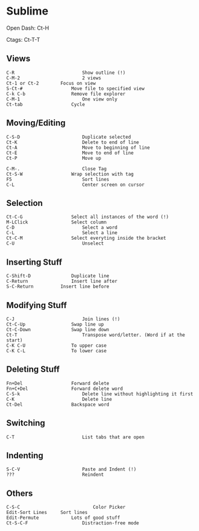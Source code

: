 # Sublime

Open Dash: Ct-H

Ctags: Ct-T-T

## Views

	C-R							Show outline (!)
	C-M-2						2 views
	Ct-1 or Ct-2 		Focus on view
	S-Ct-#					Move file to specified view
	C-k C-b 				Remove file explorer
	C-M-1						One view only
	Ct-tab					Cycle

## Moving/Editing

	C-S-D						Duplicate selected
	Ct-K						Delete to end of line
	Ct-A						Move to beginning of line
	Ct-E						Move to end of line
	Ct-P						Move up

	C-M-.						Close Tag
	Ct-S-W					Wrap selection with tag
	F5							Sort lines
	C-L							Center screen on cursor

## Selection

	Ct-C-G					Select all instances of the word (!)
	M-LClick				Select column
	C-D							Select a word
	C-L							Select a line
	Ct-C-M					Select everyting inside the bracket
	C-U							Unselect

## Inserting Stuff

	C-Shift-D				Duplicate line
	C-Return				Insert line after
	S-C-Return			Insert line before

## Modifying Stuff

	C-J							Join lines (!)
	Ct-C-Up					Swap line up
	Ct-C-Down				Swap line down
	Ct-T						Transpose word/letter. (Word if at the start)
	C-K C-U					To upper case
	C-K C-L					To lower case

## Deleting Stuff

	Fn+Del					Forward delete
	Fn+C+Del				Forward delete word
	C-S-k						Delete line without highlighting it first
	C-K							Delete line
	Ct-Del					Backspace word

## Switching

	C-T							List tabs that are open


## Indenting

	S-C-V						Paste and Indent (!)
	???							Reindent

## Others

	C-S-C							Color Picker
	Edit-Sort Lines		Sort lines
	Edit-Permute			Lots of good stuff
	Ct-S-C-F					Distraction-free mode
